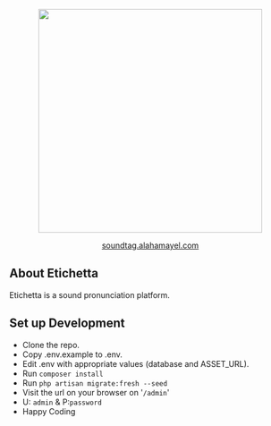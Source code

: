 <p align="center"><a href="https://soundtag.alhamayel.com" target="_blank"><img src="http://soundtag.alhamayel.com/public/images/img/logo-1.png" width="400"></a></p>

<p align="center">
<a href="soundtag.alahamayel.com">soundtag.alahamayel.com</a>
</p>

## About Etichetta
Etichetta is a sound pronunciation platform.

## Set up Development
- Clone the repo.
- Copy .env.example to .env.
- Edit .env with appropriate values (database and ASSET_URL).
- Run `composer install`
- Run `php artisan migrate:fresh --seed`
- Visit the url on your browser on '`/admin`'
- U: `admin` & P:`password`
- Happy Coding
